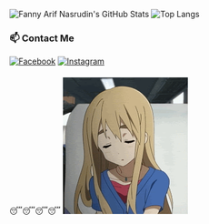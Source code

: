 ![Fanny Arif Nasrudin's GitHub Stats](https://github-readme-stats.vercel.app/api?username=fanian26&show_icons=true&&include_all_commits=true&title_color=fff&icon_color=79ff97&text_color=dfdfdf&bg_color=050505)
![Top Langs](https://github-readme-stats.vercel.app/api/top-langs/?username=fanian26&layout=compact&title_color=fff&icon_color=79ff97&text_color=dfdfdf&bg_color=050505)

### 📫 Contact Me

[![Facebook](https://img.shields.io/badge/Facebook-1877F2?style=for-the-badge&logo=facebook&logoColor=white)](https://www.facebook.com/halah.bacod.69)
[![Instagram](https://img.shields.io/badge/Instagram-E4405F?style=for-the-badge&logo=instagram&logoColor=white)](https://www.instagram.com/fann_annn)

####

😴😴😴😴
![mugi-sleep](https://raw.githubusercontent.com/fanian26/fanian26/main/Bo7N.gif)
